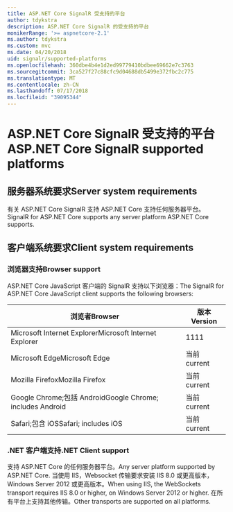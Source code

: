 ```yaml
---
title: ASP.NET Core SignalR 受支持的平台
author: tdykstra
description: ASP.NET Core SignalR 的受支持的平台
monikerRange: '>= aspnetcore-2.1'
ms.author: tdykstra
ms.custom: mvc
ms.date: 04/20/2018
uid: signalr/supported-platforms
ms.openlocfilehash: 360dbe4b4e1d2ed99779410bdbee69662e7c3763
ms.sourcegitcommit: 3ca527f27c88cfc9d04688db5499e372fbc2c775
ms.translationtype: MT
ms.contentlocale: zh-CN
ms.lasthandoff: 07/17/2018
ms.locfileid: "39095344"
---
```

# <a name="aspnet-core-signalr-supported-platforms"></a><span data-ttu-id="159d6-103">ASP.NET Core SignalR 受支持的平台</span><span class="sxs-lookup"><span data-stu-id="159d6-103">ASP.NET Core SignalR supported platforms</span></span>

## <a name="server-system-requirements"></a><span data-ttu-id="159d6-104">服务器系统要求</span><span class="sxs-lookup"><span data-stu-id="159d6-104">Server system requirements</span></span>

<span data-ttu-id="159d6-105">有关 ASP.NET Core SignalR 支持 ASP.NET Core 支持任何服务器平台。</span><span class="sxs-lookup"><span data-stu-id="159d6-105">SignalR for ASP.NET Core supports any server platform ASP.NET Core supports.</span></span>

## <a name="client-system-requirements"></a><span data-ttu-id="159d6-106">客户端系统要求</span><span class="sxs-lookup"><span data-stu-id="159d6-106">Client system requirements</span></span>

### <a name="browser-support"></a><span data-ttu-id="159d6-107">浏览器支持</span><span class="sxs-lookup"><span data-stu-id="159d6-107">Browser support</span></span>

<span data-ttu-id="159d6-108">ASP.NET Core JavaScript 客户端的 SignalR 支持以下浏览器：</span><span class="sxs-lookup"><span data-stu-id="159d6-108">The SignalR for ASP.NET Core JavaScript client supports the following browsers:</span></span>

| <span data-ttu-id="159d6-109">浏览者</span><span class="sxs-lookup"><span data-stu-id="159d6-109">Browser</span></span> | <span data-ttu-id="159d6-110">版本</span><span class="sxs-lookup"><span data-stu-id="159d6-110">Version</span></span> |
| ------- | ------- |
| <span data-ttu-id="159d6-111">Microsoft Internet Explorer</span><span class="sxs-lookup"><span data-stu-id="159d6-111">Microsoft Internet Explorer</span></span> | <span data-ttu-id="159d6-112">11</span><span class="sxs-lookup"><span data-stu-id="159d6-112">11</span></span> |
| <span data-ttu-id="159d6-113">Microsoft Edge</span><span class="sxs-lookup"><span data-stu-id="159d6-113">Microsoft Edge</span></span> | <span data-ttu-id="159d6-114">当前</span><span class="sxs-lookup"><span data-stu-id="159d6-114">current</span></span> |
| <span data-ttu-id="159d6-115">Mozilla Firefox</span><span class="sxs-lookup"><span data-stu-id="159d6-115">Mozilla Firefox</span></span> | <span data-ttu-id="159d6-116">当前</span><span class="sxs-lookup"><span data-stu-id="159d6-116">current</span></span> |
| <span data-ttu-id="159d6-117">Google Chrome;包括 Android</span><span class="sxs-lookup"><span data-stu-id="159d6-117">Google Chrome; includes Android</span></span> | <span data-ttu-id="159d6-118">当前</span><span class="sxs-lookup"><span data-stu-id="159d6-118">current</span></span> |
| <span data-ttu-id="159d6-119">Safari;包含 iOS</span><span class="sxs-lookup"><span data-stu-id="159d6-119">Safari; includes iOS</span></span> | <span data-ttu-id="159d6-120">当前</span><span class="sxs-lookup"><span data-stu-id="159d6-120">current</span></span> |
 
### <a name="net-client-support"></a><span data-ttu-id="159d6-121">.NET 客户端支持</span><span class="sxs-lookup"><span data-stu-id="159d6-121">.NET Client support</span></span>

<span data-ttu-id="159d6-122">支持 ASP.NET Core 的任何服务器平台。</span><span class="sxs-lookup"><span data-stu-id="159d6-122">Any server platform supported by ASP.NET Core.</span></span> <span data-ttu-id="159d6-123">当使用 IIS，Websocket 传输要求安装 IIS 8.0 或更高版本，Windows Server 2012 或更高版本。</span><span class="sxs-lookup"><span data-stu-id="159d6-123">When using IIS, the WebSockets transport requires IIS 8.0 or higher, on Windows Server 2012 or higher.</span></span> <span data-ttu-id="159d6-124">在所有平台上支持其他传输。</span><span class="sxs-lookup"><span data-stu-id="159d6-124">Other transports are supported on all platforms.</span></span>
